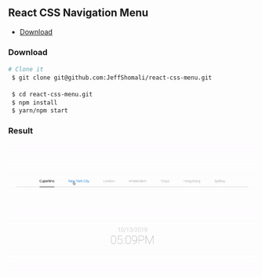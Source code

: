 ## React CSS Navigation Menu

- [Download](#download)


### Download
```bash
# Clone it
 $ git clone git@github.com:JeffShomali/react-css-menu.git

 $ cd react-css-menu.git
 $ npm install
 $ yarn/npm start
```

### Result

![Alt text](/public/one.gif "page one")
